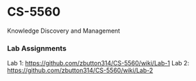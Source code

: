 # CS-5560
Knowledge Discovery and Management


### Lab Assignments
Lab 1: https://github.com/zbutton314/CS-5560/wiki/Lab-1
Lab 2: https://github.com/zbutton314/CS-5560/wiki/Lab-2
